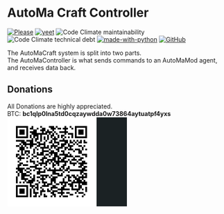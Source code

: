 # AutoMa Craft Controller
[![Please](https://img.shields.io/static/v1?label=Donate&message=steam&color=lightgrey&style=for-the-badge)](https://steamcommunity.com/tradeoffer/new/?partner=999098564&token=8Qq9r6_0)
[![yeet](https://img.shields.io/static/v1?label=TRELLO&message=HERE&color=green&style=for-the-badge)](https://trello.com/b/29UigpGP/automacontroller)
![Code Climate maintainability](https://img.shields.io/codeclimate/maintainability-percentage/3top1a/AutoMaController?style=for-the-badge)
![Code Climate technical debt](https://img.shields.io/codeclimate/tech-debt/3top1a/AutoMaController?style=for-the-badge)
[![made-with-python](http://ForTheBadge.com/images/badges/made-with-python.svg)](https://www.python.org/)
[![GitHub](https://img.shields.io/github/license/3top1a/AutoMaController?color=critical&style=for-the-badge)](https://github.com/3top1a/AutoMaController/blob/master/LICENSE)

The AutoMaCraft system is split into two parts. <br>
The AutoMaController is what sends commands to an AutoMaMod agent, and receives data back.

## Donations
All Donations are highly appreciated.<br>
BTC: <b>bc1qlp0lna5td0cqzaywdda0w73864aytuatpf4yxs</b> <br>
![btc](https://github.com/3top1a/AutoMaController/blob/master/qrcode.png)
